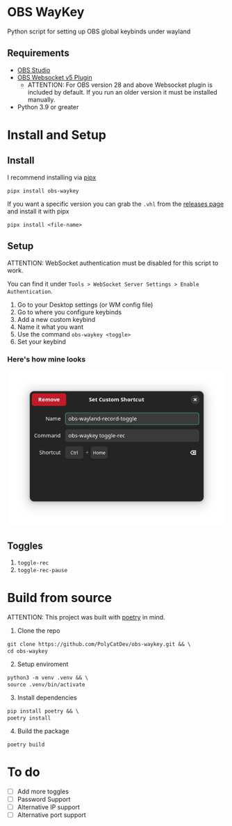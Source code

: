 # OBS WayKey

Python script for setting up OBS global keybinds under wayland

## Requirements

-   [OBS Studio](https://obsproject.com/)
-   [OBS Websocket v5 Plugin](https://github.com/obsproject/obs-websocket/releases/tag/5.0.0)
    -   ATTENTION: For OBS version 28 and above Websocket plugin is included by default. If you run an older version it must be installed manually.
-   Python 3.9 or greater

# Install and Setup

## Install

I recommend installing via [pipx](https://github.com/pypa/pipx)

```
pipx install obs-waykey
```

If you want a specific version you can grab the `.vhl` from the [releases page](https://github.com/PolyCatDev/obs-waykey/releases) and install it with pipx

```
pipx install <file-name>
```

## Setup

ATTENTION: WebSocket authentication must be disabled for this script to work.

You can find it under `Tools > WebSocket Server Settings > Enable Authentication`.

1. Go to your Desktop settings (or WM config file)
2. Go to where you configure keybinds
3. Add a new custom keybind
4. Name it what you want
5. Use the command `obs-waykey <toggle>`
6. Set your keybind

### Here's how mine looks

![my keybind](https://github.com/PolyCatDev/obs-waykey/blob/main/.github/toggle-rec-config.png)

## Toggles

1. `toggle-rec`
2. `toggle-rec-pause`

# Build from source

ATTENTION: This project was built with [poetry](https://python-poetry.org/) in mind.

1. Clone the repo

```
git clone https://github.com/PolyCatDev/obs-waykey.git && \
cd obs-waykey
```

2. Setup enviroment

```
python3 -m venv .venv && \
source .venv/bin/activate
```

3. Install dependencies

```
pip install poetry && \
poetry install
```

4. Build the package

```
poetry build
```

# To do

-   [ ] Add more toggles
-   [ ] Password Support
-   [ ] Alternative IP support
-   [ ] Alternative port support

